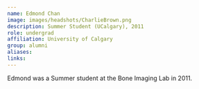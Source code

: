 ```yaml
---
name: Edmond Chan
image: images/headshots/CharlieBrown.png
description: Summer Student (UCalgary), 2011
role: undergrad
affiliation: University of Calgary
group: alumni
aliases: 
links:
---
```


Edmond was a Summer student at the Bone Imaging Lab in 2011.